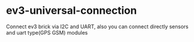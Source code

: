# ev3-universal-connection
Connect ev3 brick via I2C and UART, also you can connect directly sensors and uart type(GPS GSM) modules
